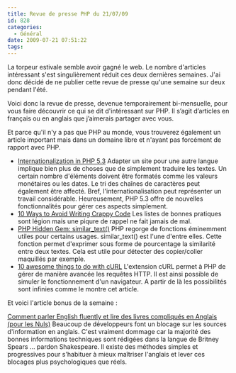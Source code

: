 ```yaml
---
title: Revue de presse PHP du 21/07/09
id: 828
categories:
  - Général
date: 2009-07-21 07:51:22
tags:
---
```


La torpeur estivale semble avoir gagné le web. Le nombre d'articles intéressant s'est singulièrement réduit ces deux dernières semaines. J'ai donc décidé de ne publier cette revue de presse qu'une semaine sur deux pendant l'été.

Voici donc la revue de presse, devenue temporairement bi-mensuelle, pour vous faire découvrir ce qui se dit d'intéressant sur PHP. Il s’agit d’articles en français ou en anglais que j’aimerais partager avec vous.

Et parce qu'il n'y a pas que PHP au monde, vous trouverez également un article important mais dans un domaine libre et n'ayant pas forcément de rapport avec PHP.

*   [Internationalization in PHP 5.3](http://devzone.zend.com/article/4799-Internationalization-in-PHP-5.3)
Adapter un site pour une autre langue implique bien plus de choses que de simplement traduire les textes. Un certain nombre d'éléments doivent être formatés comme les valeurs monétaires ou les dates. Le tri des chaînes de caractères peut également être affecté. Bref, l'internationalisation peut représenter un travail considérable.
Heureusement, PHP 5.3 offre de nouvelles fonctionnalités pour gérer ces aspects simplement.
*   [10 Ways to Avoid Writing Crappy Code](http://www.phpfreaks.com/blog/10-ways-to-avoid-writing-crappy-code)
Les listes de bonnes pratiques sont légion mais une piqure de rappel ne fait jamais de mal.
*   [PHP Hidden Gem: similar_text()](http://www.leftontheweb.com/message/PHP_Hidden_Gem_similar_text)
PHP regorge de fonctions éminemment utiles pour certains usages. similar_text() est l'une d'entre elles. Cette fonction permet d'exprimer sous forme de pourcentage la similarité entre deux textes.
Cela est utile pour détecter des copier/coller maquillés par exemple.
*   [10 awesome things to do with cURL](http://www.catswhocode.com/blog/10-awesome-things-to-do-with-curl)
L'extension cURL permet à PHP de gérer de manière avancée les requêtes HTTP. Il est ainsi possible de simuler le fonctionnement d'un navigateur. A partir de là les possibilités sont infinies comme le montre cet article. 

Et voici l'article bonus de la semaine :

 [Comment parler English fluently et lire des livres compliqués en Anglais (pour les Nuls)](http://www.des-livres-pour-changer-de-vie.fr/comment-parler-english-fluently-et-lire-des-livres-compliques-en-anglais-pour-les-nuls/)
Beaucoup de développeurs font un blocage sur les sources d'information en anglais. C'est vraiment dommage car la majorité des bonnes informations techniques sont rédigées dans la langue de Britney Spears ... pardon Shakespeare.
Il existe des méthodes simples et progressives pour s'habituer à mieux maîtriser l'anglais et lever ces blocages plus psychologiques que réels.